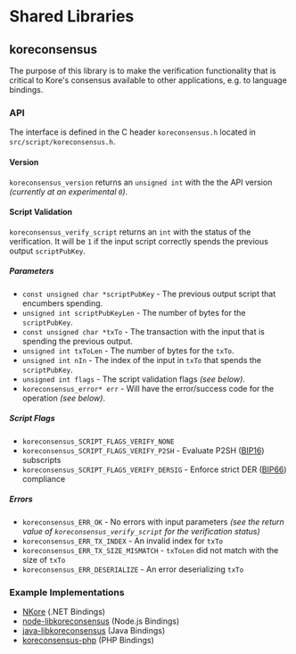 Shared Libraries
================

## koreconsensus

The purpose of this library is to make the verification functionality that is critical to Kore's consensus available to other applications, e.g. to language bindings.

### API

The interface is defined in the C header `koreconsensus.h` located in  `src/script/koreconsensus.h`.

#### Version

`koreconsensus_version` returns an `unsigned int` with the the API version *(currently at an experimental `0`)*.

#### Script Validation

`koreconsensus_verify_script` returns an `int` with the status of the verification. It will be `1` if the input script correctly spends the previous output `scriptPubKey`.

##### Parameters
- `const unsigned char *scriptPubKey` - The previous output script that encumbers spending.
- `unsigned int scriptPubKeyLen` - The number of bytes for the `scriptPubKey`.
- `const unsigned char *txTo` - The transaction with the input that is spending the previous output.
- `unsigned int txToLen` - The number of bytes for the `txTo`.
- `unsigned int nIn` - The index of the input in `txTo` that spends the `scriptPubKey`.
- `unsigned int flags` - The script validation flags *(see below)*.
- `koreconsensus_error* err` - Will have the error/success code for the operation *(see below)*.

##### Script Flags
- `koreconsensus_SCRIPT_FLAGS_VERIFY_NONE`
- `koreconsensus_SCRIPT_FLAGS_VERIFY_P2SH` - Evaluate P2SH ([BIP16](https://github.com/kore/bips/blob/master/bip-0016.mediawiki)) subscripts
- `koreconsensus_SCRIPT_FLAGS_VERIFY_DERSIG` - Enforce strict DER ([BIP66](https://github.com/kore/bips/blob/master/bip-0066.mediawiki)) compliance

##### Errors
- `koreconsensus_ERR_OK` - No errors with input parameters *(see the return value of `koreconsensus_verify_script` for the verification status)*
- `koreconsensus_ERR_TX_INDEX` - An invalid index for `txTo`
- `koreconsensus_ERR_TX_SIZE_MISMATCH` - `txToLen` did not match with the size of `txTo`
- `koreconsensus_ERR_DESERIALIZE` - An error deserializing `txTo`

### Example Implementations
- [NKore](https://github.com/NicolasDorier/NKore/blob/master/NKore/Script.cs#L814) (.NET Bindings)
- [node-libkoreconsensus](https://github.com/bitpay/node-libkoreconsensus) (Node.js Bindings)
- [java-libkoreconsensus](https://github.com/dexX7/java-libkoreconsensus) (Java Bindings)
- [koreconsensus-php](https://github.com/Bit-Wasp/koreconsensus-php) (PHP Bindings)
